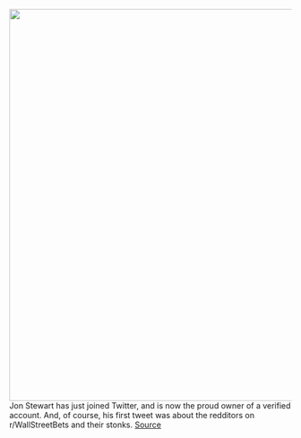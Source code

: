 <img src='https://cdn.vox-cdn.com/thumbor/w0kdHCFFp_o_HaKNQW8KNqBl1DY=/0x0:400x300/1200x800/filters:focal(153x120:217x184)/cdn.vox-cdn.com/uploads/chorus_image/image/68737854/jon-stewart.0.jpeg' width='700px' /><br/>
Jon Stewart has just joined Twitter, and is now the proud owner of a verified account. And, of course, his first tweet was about the redditors on r/WallStreetBets and their stonks.
<a href='https://www.theverge.com/2021/1/28/22255434/jon-stewart-verified-account-twitter-wall-street-bets-stocks'> Source <a/>